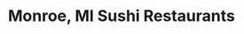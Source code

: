 ---
layout: city
title: Monroe, MI Sushi Restaurants
permalink: /michigan/monroe/
stateAbbr: MI
stateName: Michigan
cityName: Monroe

---